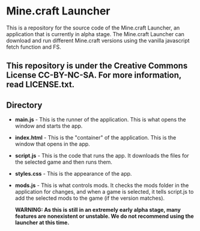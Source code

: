 # Mine.craft Launcher
This is a repository for the source code of the Mine.craft Launcher, an application that is currently in alpha stage. The Mine.craft Launcher can download and run different Mine.craft versions using the vanilla javascript fetch function and FS. 
## This repository is under the Creative Commons License CC-BY-NC-SA. For more information, read LICENSE.txt. 
## Directory
- **main.js** - This is the runner of the application. This is what opens the window and starts the app.
- **index.html** - This is the "container" of the application. This is the window that opens in the app.
- **script.js** - This is the code that runs the app. It downloads the files for the selected game and then runs them. 
- **styles.css** - This is the appearance of the app.
- **mods.js** - This is what controls mods. It checks the mods folder in the application for changes, and when a game is selected, it tells script.js to add the selected mods to the game (if the version matches).
  
  **WARNING: As this is still in an extremely early alpha stage, many features are nonexistent or unstable. We do not recommend using the launcher at this time.** 
